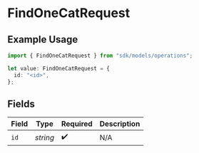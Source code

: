 # FindOneCatRequest

## Example Usage

```typescript
import { FindOneCatRequest } from "sdk/models/operations";

let value: FindOneCatRequest = {
  id: "<id>",
};
```

## Fields

| Field              | Type               | Required           | Description        |
| ------------------ | ------------------ | ------------------ | ------------------ |
| `id`               | *string*           | :heavy_check_mark: | N/A                |